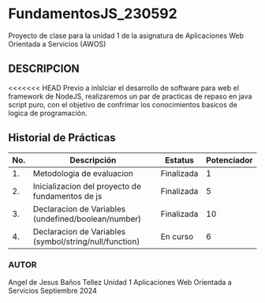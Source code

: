 # FundamentosJS_230592
Proyecto de clase para la unidad 1 de la asignatura de Aplicaciones Web Orientada a Servicios (AWOS)

 ## DESCRIPCION
<<<<<<< HEAD
Previo a inlslciar el desarrollo de software para web el framework de NodeJS, realizaremos un par de practicas de repaso en java script puro, con el objetivo de confrimar los conocimientos basicos de logica de programación.

 ## Historial de Prácticas
 |No. |Descripción|Estatus|Potenciador|
 |--|--|--|--|
 |1.|Metodologia de evaluacion|Finalizada|1|
 |2.|Inicializacion del proyecto de fundamentos de js|Finalizada|5|
 |3.|Declaracion de Variables (undefined/boolean/number)|Finalizada|10|
 |4.|Declaracion de Variables (symbol/string/null/function)|En curso|6|



### AUTOR
Angel de Jesus Baños Tellez
Unidad 1
Aplicaciones Web Orientada a Servicios
Septiembre 2024

    
